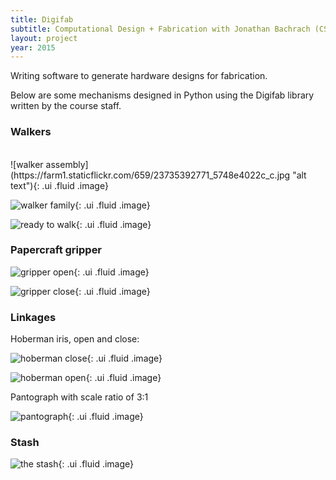 ```yaml
---
title: Digifab
subtitle: Computational Design + Fabrication with Jonathan Bachrach (CS294-119) 
layout: project 
year: 2015
---
```


Writing software to generate hardware designs for fabrication.

Below are some mechanisms designed in Python using the Digifab library written by the course staff. 



<script>
$(function() {

$('.ui.embed').embed({
  source      : 'vimeo',
  id          : '150847665?',
  color       : 444444,
  autoplay    : true
}); 

});
</script>

### Walkers

<div class="ui embed"></div>
<br>
![walker assembly](https://farm1.staticflickr.com/659/23735392771_5748e4022c_c.jpg "alt text"){: .ui .fluid .image}


![walker family](https://farm1.staticflickr.com/772/23735384371_e7b613f019_c.jpg "family of walkers "){: .ui .fluid .image}

![ready to walk ](https://farm6.staticflickr.com/5626/23791754776_984567b8b9_c.jpg "walker assembled with gear"){: .ui .fluid .image}

### Papercraft gripper

![gripper open](https://farm6.staticflickr.com/5833/23817856145_86a32dd8b3_c.jpg "open gripper"){: .ui .fluid .image}

![gripper close](https://farm1.staticflickr.com/745/23791748756_7d91fbc6d2_c.jpg "closed paper gripper"){: .ui .fluid .image}


### Linkages 

Hoberman iris, open and close:

![hoberman close](https://farm1.staticflickr.com/609/23534383689_7b2c420bca_c.jpg "optional title"){: .ui .fluid .image}

![hoberman open]( https://farm1.staticflickr.com/648/23274068424_2ab00ea215_c.jpg "another title"){: .ui .fluid .image}

Pantograph with scale ratio of 3:1

![pantograph](https://farm6.staticflickr.com/5835/23876145646_270645c6b5_c.jpg "pantograph, 1 to 3"){: .ui .fluid .image}


### Stash

![the stash ](https://farm6.staticflickr.com/5698/23606567510_b50b29a767_b.jpg "the stash"){: .ui .fluid .image}



